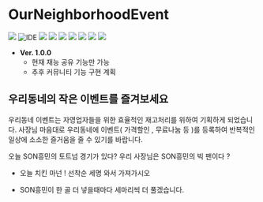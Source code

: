 # OurNeighborhoodEvent

<p>
    <img src="https://img.shields.io/badge/version-1.0.0-rgb(26, 188, 156).svg" />
    <img alt="IDE" src="https://img.shields.io/badge/IDE-Eclipse Jee -rgb(26, 188, 156).svg" />
    <img src="https://img.shields.io/badge/Apache-8.5-green.svg" />
    <img src="https://img.shields.io/badge/spring-4.3.9-green.svg" />
    <img src="https://img.shields.io/badge/java-1.8-blue.svg" />  
    <img src="https://img.shields.io/badge/Mybatis-3.2.2-rgb(243, 156, 18).svg" />
    <img src="https://img.shields.io/badge/Oracle11g -rgb(243, 156, 18).svg" />
    <img src="https://img.shields.io/badge/font-awesome 4.7.0 -rgb(255, 204, 000).svg" />
    <img src="https://img.shields.io/badge/bootstrap 4.3.7 -rgb(255, 204, 000).svg" />
  
 
</p>

- **Ver. 1.0.0**
  - 현재 재능 공유 기능만 가능 
  - 추후 커뮤니티 기능 구현 계획
  
## 우리동네의 작은 이벤트를 즐겨보세요

우리동네 이벤트는 자영업자들을 위한 효율적인 재고처리를 위하여 기획하게 되었습니다.
사장님 마음대로 우리동네에 이벤트( 가격할인 , 무료나눔 등 )를 등록하여 반복적인 일상에 소소한 즐거움을 줄 수 있기를 바랍니다.

오늘 SON흥민의 토트넘 경기가 있다? 우리 사장님은 SON흥민의 빅 팬이다 ?
   - 오늘 치킨 마넌 ! 선착순 세명 와서 가져가시오
   
   - SON흥민이 한 골 더 넣을때마다 세마리씩 더 풀겠습니다.

